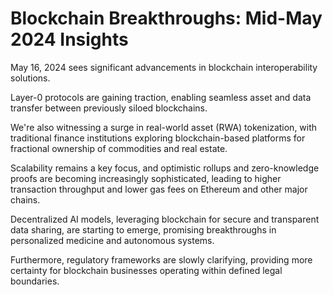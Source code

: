 # Blockchain Breakthroughs: Mid-May 2024 Insights

May 16, 2024 sees significant advancements in blockchain interoperability solutions.

Layer-0 protocols are gaining traction, enabling seamless asset and data transfer between previously siloed blockchains.

We're also witnessing a surge in real-world asset (RWA) tokenization, with traditional finance institutions exploring blockchain-based platforms for fractional ownership of commodities and real estate.

Scalability remains a key focus, and optimistic rollups and zero-knowledge proofs are becoming increasingly sophisticated, leading to higher transaction throughput and lower gas fees on Ethereum and other major chains.

Decentralized AI models, leveraging blockchain for secure and transparent data sharing, are starting to emerge, promising breakthroughs in personalized medicine and autonomous systems.

Furthermore, regulatory frameworks are slowly clarifying, providing more certainty for blockchain businesses operating within defined legal boundaries.

